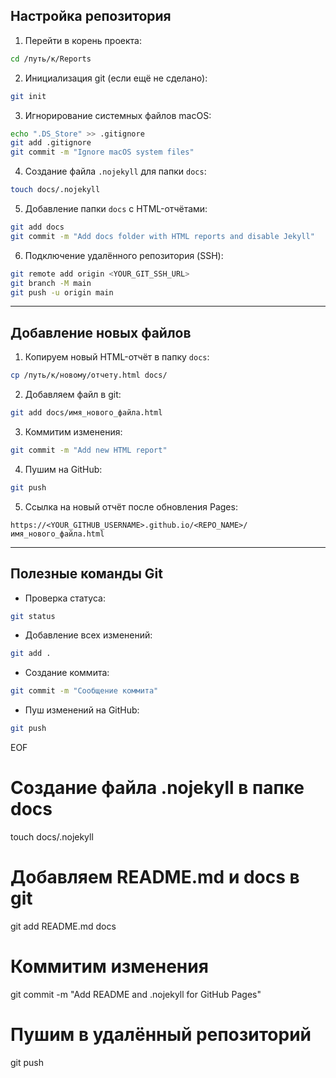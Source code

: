## Настройка репозитория

1. Перейти в корень проекта:
```bash
cd /путь/к/Reports
````

2. Инициализация git (если ещё не сделано):

```bash
git init
```

3. Игнорирование системных файлов macOS:

```bash
echo ".DS_Store" >> .gitignore
git add .gitignore
git commit -m "Ignore macOS system files"
```

4. Создание файла `.nojekyll` для папки `docs`:

```bash
touch docs/.nojekyll
```

5. Добавление папки `docs` с HTML-отчётами:

```bash
git add docs
git commit -m "Add docs folder with HTML reports and disable Jekyll"
```

6. Подключение удалённого репозитория (SSH):

```bash
git remote add origin <YOUR_GIT_SSH_URL>
git branch -M main
git push -u origin main
```

---

## Добавление новых файлов

1. Копируем новый HTML-отчёт в папку `docs`:

```bash
cp /путь/к/новому/отчету.html docs/
```

2. Добавляем файл в git:

```bash
git add docs/имя_нового_файла.html
```

3. Коммитим изменения:

```bash
git commit -m "Add new HTML report"
```

4. Пушим на GitHub:

```bash
git push
```

5. Ссылка на новый отчёт после обновления Pages:

```
https://<YOUR_GITHUB_USERNAME>.github.io/<REPO_NAME>/имя_нового_файла.html
```

---

## Полезные команды Git

* Проверка статуса:

```bash
git status
```

* Добавление всех изменений:

```bash
git add .
```

* Создание коммита:

```bash
git commit -m "Сообщение коммита"
```

* Пуш изменений на GitHub:

```bash
git push
```

EOF

# Создание файла .nojekyll в папке docs

touch docs/.nojekyll

# Добавляем README.md и docs в git

git add README.md docs

# Коммитим изменения

git commit -m "Add README and .nojekyll for GitHub Pages"

# Пушим в удалённый репозиторий

git push

```

